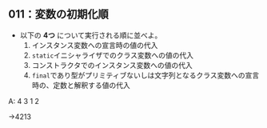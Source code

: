 ## 011：変数の初期化順

* 以下の **4つ** について実行される順に並べよ。
    1. インスタンス変数への宣言時の値の代入
    2. `static`イニシャライザでのクラス変数への値の代入
    3. コンストラクタでのインスタンス変数への値の代入
    4. `final`であり型がプリミティブないしは文字列となるクラス変数への宣言時の、定数と解釈する値の代入


A: 4 3 1 2

→4213